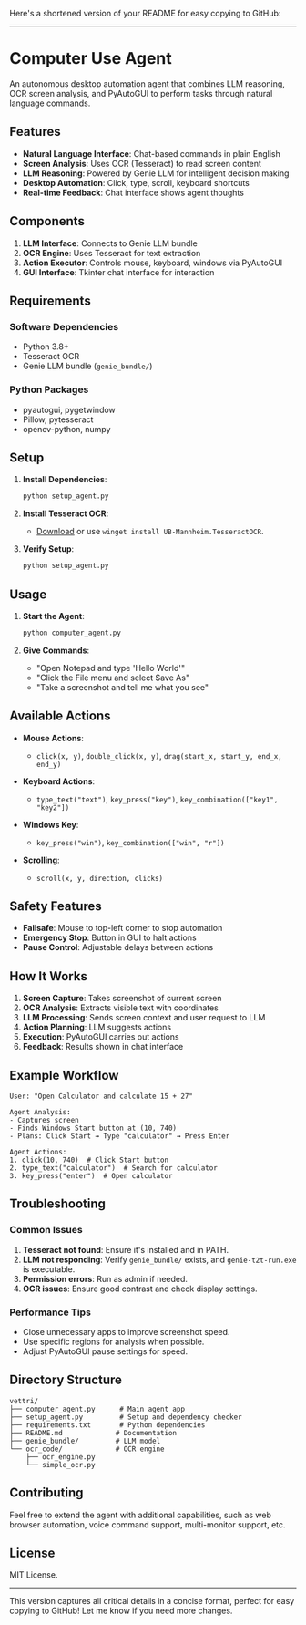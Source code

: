 Here's a shortened version of your README for easy copying to GitHub:

---

# Computer Use Agent

An autonomous desktop automation agent that combines LLM reasoning, OCR screen analysis, and PyAutoGUI to perform tasks through natural language commands.

## Features

* **Natural Language Interface**: Chat-based commands in plain English
* **Screen Analysis**: Uses OCR (Tesseract) to read screen content
* **LLM Reasoning**: Powered by Genie LLM for intelligent decision making
* **Desktop Automation**: Click, type, scroll, keyboard shortcuts
* **Real-time Feedback**: Chat interface shows agent thoughts

## Components

1. **LLM Interface**: Connects to Genie LLM bundle
2. **OCR Engine**: Uses Tesseract for text extraction
3. **Action Executor**: Controls mouse, keyboard, windows via PyAutoGUI
4. **GUI Interface**: Tkinter chat interface for interaction

## Requirements

### Software Dependencies

* Python 3.8+
* Tesseract OCR
* Genie LLM bundle (`genie_bundle/`)

### Python Packages

* pyautogui, pygetwindow
* Pillow, pytesseract
* opencv-python, numpy

## Setup

1. **Install Dependencies**:

   ```bash
   python setup_agent.py
   ```

2. **Install Tesseract OCR**:

   * [Download](https://github.com/UB-Mannheim/tesseract/wiki) or use `winget install UB-Mannheim.TesseractOCR`.

3. **Verify Setup**:

   ```bash
   python setup_agent.py
   ```

## Usage

1. **Start the Agent**:

   ```bash
   python computer_agent.py
   ```

2. **Give Commands**:

   * "Open Notepad and type 'Hello World'"
   * "Click the File menu and select Save As"
   * "Take a screenshot and tell me what you see"

## Available Actions

* **Mouse Actions**:

  * `click(x, y)`, `double_click(x, y)`, `drag(start_x, start_y, end_x, end_y)`

* **Keyboard Actions**:

  * `type_text("text")`, `key_press("key")`, `key_combination(["key1", "key2"])`

* **Windows Key**:

  * `key_press("win")`, `key_combination(["win", "r"])`

* **Scrolling**:

  * `scroll(x, y, direction, clicks)`

## Safety Features

* **Failsafe**: Mouse to top-left corner to stop automation
* **Emergency Stop**: Button in GUI to halt actions
* **Pause Control**: Adjustable delays between actions

## How It Works

1. **Screen Capture**: Takes screenshot of current screen
2. **OCR Analysis**: Extracts visible text with coordinates
3. **LLM Processing**: Sends screen context and user request to LLM
4. **Action Planning**: LLM suggests actions
5. **Execution**: PyAutoGUI carries out actions
6. **Feedback**: Results shown in chat interface

## Example Workflow

```
User: "Open Calculator and calculate 15 + 27"

Agent Analysis:
- Captures screen
- Finds Windows Start button at (10, 740)
- Plans: Click Start → Type "calculator" → Press Enter

Agent Actions:
1. click(10, 740)  # Click Start button
2. type_text("calculator")  # Search for calculator
3. key_press("enter")  # Open calculator
```

## Troubleshooting

### Common Issues

1. **Tesseract not found**: Ensure it's installed and in PATH.
2. **LLM not responding**: Verify `genie_bundle/` exists, and `genie-t2t-run.exe` is executable.
3. **Permission errors**: Run as admin if needed.
4. **OCR issues**: Ensure good contrast and check display settings.

### Performance Tips

* Close unnecessary apps to improve screenshot speed.
* Use specific regions for analysis when possible.
* Adjust PyAutoGUI pause settings for speed.

## Directory Structure

```
vettri/
├── computer_agent.py      # Main agent app
├── setup_agent.py         # Setup and dependency checker
├── requirements.txt       # Python dependencies
├── README.md             # Documentation
├── genie_bundle/         # LLM model
└── ocr_code/             # OCR engine
    ├── ocr_engine.py
    └── simple_ocr.py
```

## Contributing

Feel free to extend the agent with additional capabilities, such as web browser automation, voice command support, multi-monitor support, etc.

## License

MIT License.

---

This version captures all critical details in a concise format, perfect for easy copying to GitHub! Let me know if you need more changes.


